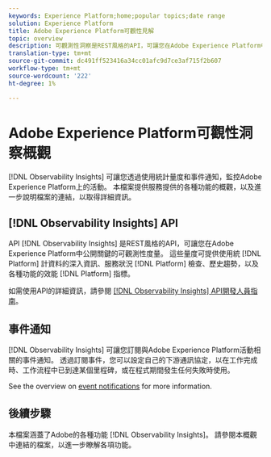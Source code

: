 ```yaml
---
keywords: Experience Platform;home;popular topics;date range
solution: Experience Platform
title: Adobe Experience Platform可觀性見解
topic: overview
description: 可觀測性洞察是REST風格的API，可讓您在Adobe Experience Platform中公開關鍵的可觀測性度量。 這些量度可提供平台使用統計資料、平台服務狀況檢查、歷史趨勢以及各種平台功能效能指標的深入資訊。
translation-type: tm+mt
source-git-commit: dc491ff523416a34cc01afc9d7ce3af715f2b607
workflow-type: tm+mt
source-wordcount: '222'
ht-degree: 1%

---
```



# Adobe Experience Platform可觀性洞察概觀

[!DNL Observability Insights] 可讓您透過使用統計量度和事件通知，監控Adobe Experience Platform上的活動。 本檔案提供服務提供的各種功能的概觀，以及進一步說明檔案的連結，以取得詳細資訊。

## [!DNL Observability Insights] API

API [!DNL Observability Insights] 是REST風格的API，可讓您在Adobe Experience Platform中公開關鍵的可觀測性度量。 這些量度可提供使用統 [!DNL Platform] 計資料的深入資訊、服務狀況 [!DNL Platform] 檢查、歷史趨勢，以及各種功能的效能 [!DNL Platform] 指標。

如需使用API的詳細資訊，請參閱 [[!DNL Observability Insights] API開發人員指南](./api/overview.md)。

## 事件通知

[!DNL Observability Insights] 可讓您訂閱與Adobe Experience Platform活動相關的事件通知。 透過訂閱事件，您可以設定自己的下游通訊協定，以在工作完成時、工作流程中已到達某個里程碑，或在程式期間發生任何失敗時使用。

See the overview on [event notifications](./notifications/overview.md) for more information.

## 後續步驟

本檔案涵蓋了Adobe的各種功能 [!DNL Observability Insights]。 請參閱本概觀中連結的檔案，以進一步瞭解各項功能。